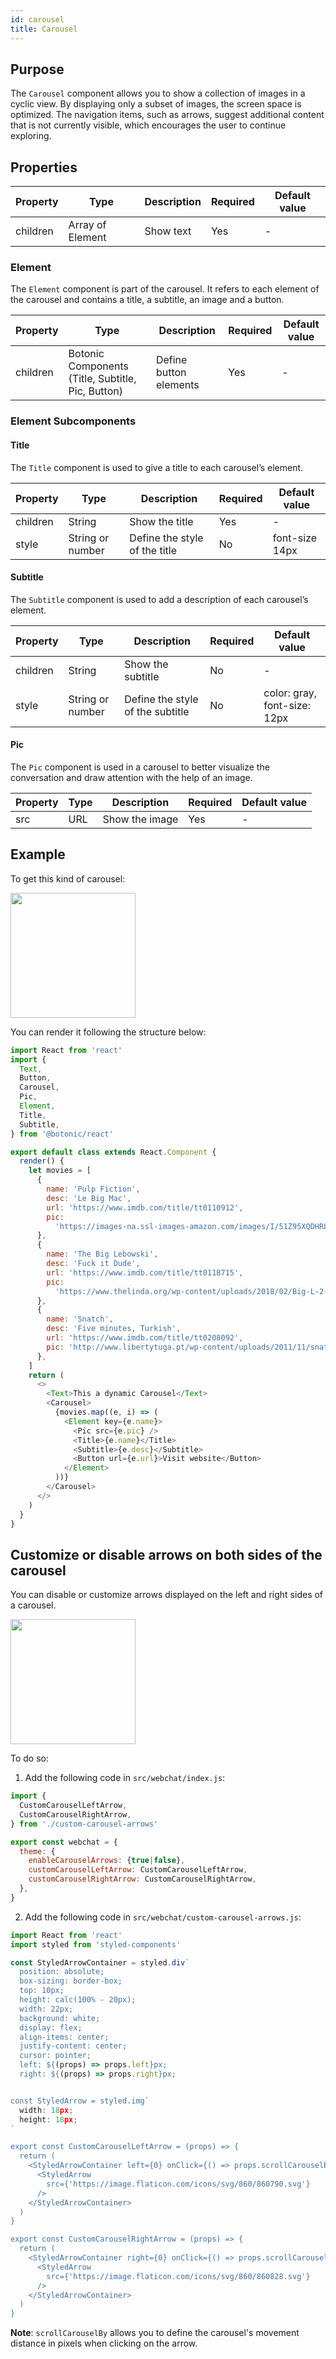 ```yaml
---
id: carousel
title: Carousel
---
```


## Purpose

The `Carousel` component allows you to show a collection of images in a cyclic view. By displaying only a subset of images, the screen space is optimized. The navigation items, such as arrows, suggest additional content that is not currently visible, which encourages the user to continue exploring.

## Properties

| Property | Type             | Description | Required | Default value |
|----------|------------------|-------------|----------|---------------|
| children | Array of Element | Show text   | Yes      | -             |


### Element 

The `Element` component is part of the carousel. It refers to each element of the carousel and contains a title, a subtitle, an image and a button. 

| Property | Type                                              | Description            | Required | Default value |
|----------|---------------------------------------------------|------------------------|----------|---------------|
| children | Botonic Components (Title, Subtitle, Pic, Button) | Define button elements | Yes      | -             |

### Element Subcomponents

#### Title

The `Title` component is used to give a title to each carousel’s element.

| Property | Type             | Description                   | Required | Default value  |
|----------|------------------|-------------------------------|----------|----------------|
| children | String           | Show the title                | Yes      | -              |
| style    | String or number | Define the style of the title | No       | font-size 14px |

#### Subtitle

The `Subtitle` component is used to add a description of each carousel’s element.

| Property | Type             | Description                      | Required | Default value                |
|----------|------------------|----------------------------------|----------|------------------------------|
| children | String           | Show the subtitle                | No       | -                            |
| style    | String or number | Define the style of the subtitle | No       | color: gray, font-size: 12px |

#### Pic

The `Pic` component is used in a carousel to better visualize the conversation and draw attention with the help of an image.

| Property | Type | Description    | Required | Default value |
|----------|------|----------------|----------|---------------|
| src      | URL  | Show the image | Yes      | -             |




## Example

To get this kind of carousel:

<img src="https://botonic-doc-static.netlify.com/images/carrousel.gif" width="200"/>

You can render it following the structure below:

```javascript
import React from 'react'
import {
  Text,
  Button,
  Carousel,
  Pic,
  Element,
  Title,
  Subtitle,
} from '@botonic/react'

export default class extends React.Component {
  render() {
    let movies = [
      {
        name: 'Pulp Fiction',
        desc: 'Le Big Mac',
        url: 'https://www.imdb.com/title/tt0110912',
        pic:
          'https://images-na.ssl-images-amazon.com/images/I/51Z95XQDHRL._SY445_.jpg',
      },
      {
        name: 'The Big Lebowski',
        desc: 'Fuck it Dude',
        url: 'https://www.imdb.com/title/tt0118715',
        pic:
          'https://www.thelinda.org/wp-content/uploads/2018/02/Big-L-2-1.jpg',
      },
      {
        name: 'Snatch',
        desc: 'Five minutes, Turkish',
        url: 'https://www.imdb.com/title/tt0208092',
        pic: 'http://www.libertytuga.pt/wp-content/uploads/2011/11/snatch.jpg',
      },
    ]
    return (
      <>
        <Text>This a dynamic Carousel</Text>
        <Carousel>
          {movies.map((e, i) => (
            <Element key={e.name}>
              <Pic src={e.pic} />
              <Title>{e.name}</Title>
              <Subtitle>{e.desc}</Subtitle>
              <Button url={e.url}>Visit website</Button>
            </Element>
          ))}
        </Carousel>
      </>
    )
  }
}
```



## Customize or disable arrows on both sides of the carousel

You can disable or customize arrows displayed on the left and right sides of a carousel.

<img src="https://botonic-doc-static.netlify.com/images/dynamic_carrousel_arrow.png" width="200"/>

To do so:

1. Add the following code in `src/webchat/index.js`:

```javascript
import {
  CustomCarouselLeftArrow,
  CustomCarouselRightArrow,
} from './custom-carousel-arrows'

export const webchat = {
  theme: {
    enableCarouselArrows: {true|false},
    customCarouselLeftArrow: CustomCarouselLeftArrow,
    customCarouselRightArrow: CustomCarouselRightArrow,
  },
}
```

2. Add the following code in `src/webchat/custom-carousel-arrows.js`:

```javascript
import React from 'react'
import styled from 'styled-components'

const StyledArrowContainer = styled.div`
  position: absolute;
  box-sizing: border-box;
  top: 10px;
  height: calc(100% - 20px);
  width: 22px;
  background: white;
  display: flex;
  align-items: center;
  justify-content: center;
  cursor: pointer;
  left: ${(props) => props.left}px;
  right: ${(props) => props.right}px;


const StyledArrow = styled.img`
  width: 18px;
  height: 18px;
`

export const CustomCarouselLeftArrow = (props) => {
  return (
    <StyledArrowContainer left={0} onClick={() => props.scrollCarouselBy(-228)}>
      <StyledArrow
        src={'https://image.flaticon.com/icons/svg/860/860790.svg'}
      />
    </StyledArrowContainer>
  )
}

export const CustomCarouselRightArrow = (props) => {
  return (
    <StyledArrowContainer right={0} onClick={() => props.scrollCarouselBy(228)}>
      <StyledArrow
        src={'https://image.flaticon.com/icons/svg/860/860828.svg'}
      />
    </StyledArrowContainer>
  )
}
```

**Note**: `scrollCarouselBy` allows you to define the carousel's movement distance in pixels when clicking on the arrow.
